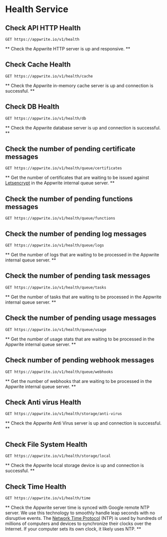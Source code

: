 # Health Service

## Check API HTTP Health

```http request
GET https://appwrite.io/v1/health
```

** Check the Appwrite HTTP server is up and responsive. **

## Check Cache Health

```http request
GET https://appwrite.io/v1/health/cache
```

** Check the Appwrite in-memory cache server is up and connection is successful. **

## Check DB Health

```http request
GET https://appwrite.io/v1/health/db
```

** Check the Appwrite database server is up and connection is successful. **

## Check the number of pending certificate messages

```http request
GET https://appwrite.io/v1/health/queue/certificates
```

** Get the number of certificates that are waiting to be issued against [Letsencrypt](https://letsencrypt.org/) in the Appwrite internal queue server. **

## Check the number of pending functions messages

```http request
GET https://appwrite.io/v1/health/queue/functions
```

## Check the number of pending log messages

```http request
GET https://appwrite.io/v1/health/queue/logs
```

** Get the number of logs that are waiting to be processed in the Appwrite internal queue server. **

## Check the number of pending task messages

```http request
GET https://appwrite.io/v1/health/queue/tasks
```

** Get the number of tasks that are waiting to be processed in the Appwrite internal queue server. **

## Check the number of pending usage messages

```http request
GET https://appwrite.io/v1/health/queue/usage
```

** Get the number of usage stats that are waiting to be processed in the Appwrite internal queue server. **

## Check number of pending webhook messages

```http request
GET https://appwrite.io/v1/health/queue/webhooks
```

** Get the number of webhooks that are waiting to be processed in the Appwrite internal queue server. **

## Check Anti virus Health

```http request
GET https://appwrite.io/v1/health/storage/anti-virus
```

** Check the Appwrite Anti Virus server is up and connection is successful. **

## Check File System Health

```http request
GET https://appwrite.io/v1/health/storage/local
```

** Check the Appwrite local storage device is up and connection is successful. **

## Check Time Health

```http request
GET https://appwrite.io/v1/health/time
```

** Check the Appwrite server time is synced with Google remote NTP server. We use this technology to smoothly handle leap seconds with no disruptive events. The [Network Time Protocol](https://en.wikipedia.org/wiki/Network_Time_Protocol) (NTP) is used by hundreds of millions of computers and devices to synchronize their clocks over the Internet. If your computer sets its own clock, it likely uses NTP. **

